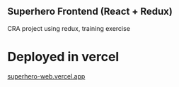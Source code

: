 ## Superhero Frontend (React + Redux)

CRA project using redux, training exercise

# Deployed in vercel

[superhero-web.vercel.app](https://superhero-web.vercel.app)
